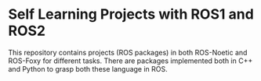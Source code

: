 # Self Learning Projects with ROS1 and ROS2

This repository contains projects (ROS packages) in both ROS-Noetic and ROS-Foxy for different tasks. There are packages implemented both in C++ and Python to grasp both these language in ROS.